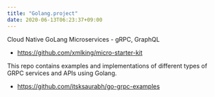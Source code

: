```yaml
---
title: "Golang.project"
date: 2020-06-13T06:23:37+09:00
---
```


Cloud Native GoLang Microservices - gRPC, GraphQL
 - https://github.com/xmlking/micro-starter-kit

This repo contains examples and implementations of different types of GRPC services and APIs using Golang.
 - https://github.com/itsksaurabh/go-grpc-examples